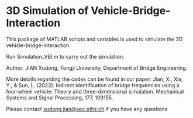# 3D Simulation of Vehicle-Bridge-Interaction
 
This package of MATLAB scripts and variables is used to simulate the 3D vehicle-bridge-interaction.

Run Simulation_VBI.m to carry out the simulation.

Author: JIAN Xudong, Tongji University, Department of Bridge Engineering.

More details regarding the codes can be found in our paper: Jian, X., Xia, Y., & Sun, L. (2022). Indirect identification of bridge frequencies using a four-wheel vehicle: Theory and three-dimensional simulation. Mechanical Systems and Signal Processing, 177, 109155.

Please contact xudong.jian@sec.ethz.ch if you have any questions
